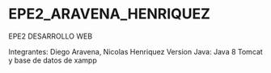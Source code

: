 # EPE2_ARAVENA_HENRIQUEZ
EPE2 DESARROLLO WEB 

Integrantes: Diego Aravena, Nicolas Henriquez
Version Java: Java 8
Tomcat y base de datos de xampp
